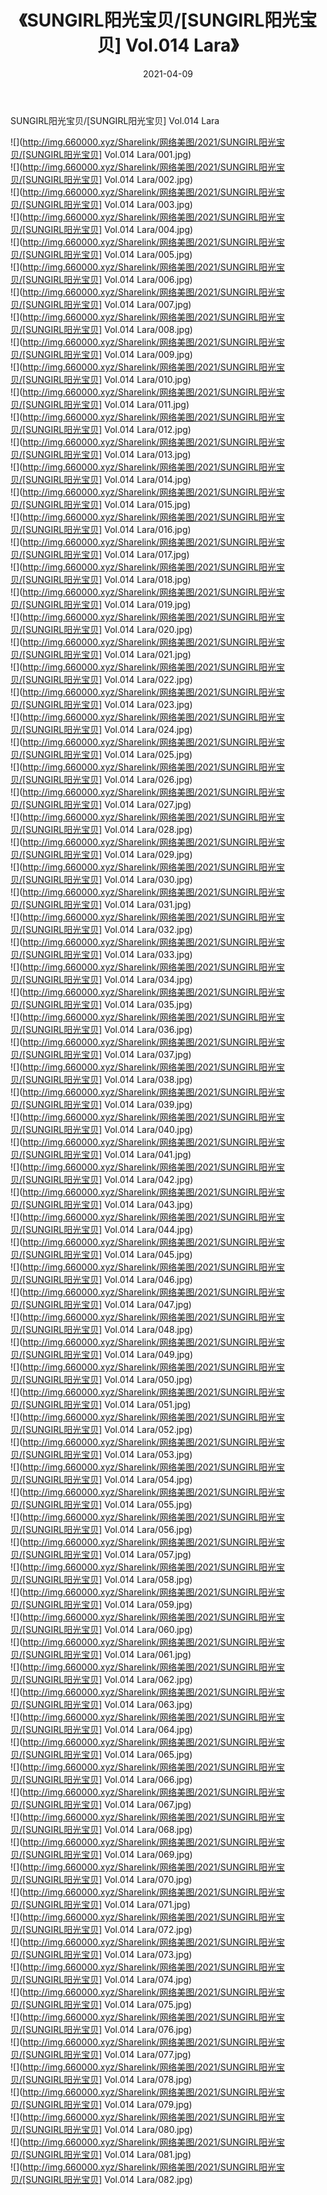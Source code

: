﻿---
layout: post
title:  《SUNGIRL阳光宝贝/[SUNGIRL阳光宝贝] Vol.014 Lara》
date:   2021-04-09
img: http://img.660000.xyz/Sharelink/网络美图/2021/SUNGIRL阳光宝贝/[SUNGIRL阳光宝贝] Vol.014 Lara/000.jpg
categories: [美女, 清纯, 唯美]
---

SUNGIRL阳光宝贝/[SUNGIRL阳光宝贝] Vol.014 Lara

 ![](http://img.660000.xyz/Sharelink/网络美图/2021/SUNGIRL阳光宝贝/[SUNGIRL阳光宝贝] Vol.014 Lara/001.jpg) <br>![](http://img.660000.xyz/Sharelink/网络美图/2021/SUNGIRL阳光宝贝/[SUNGIRL阳光宝贝] Vol.014 Lara/002.jpg) <br>![](http://img.660000.xyz/Sharelink/网络美图/2021/SUNGIRL阳光宝贝/[SUNGIRL阳光宝贝] Vol.014 Lara/003.jpg) <br>![](http://img.660000.xyz/Sharelink/网络美图/2021/SUNGIRL阳光宝贝/[SUNGIRL阳光宝贝] Vol.014 Lara/004.jpg) <br>![](http://img.660000.xyz/Sharelink/网络美图/2021/SUNGIRL阳光宝贝/[SUNGIRL阳光宝贝] Vol.014 Lara/005.jpg) <br>![](http://img.660000.xyz/Sharelink/网络美图/2021/SUNGIRL阳光宝贝/[SUNGIRL阳光宝贝] Vol.014 Lara/006.jpg) <br>![](http://img.660000.xyz/Sharelink/网络美图/2021/SUNGIRL阳光宝贝/[SUNGIRL阳光宝贝] Vol.014 Lara/007.jpg) <br>![](http://img.660000.xyz/Sharelink/网络美图/2021/SUNGIRL阳光宝贝/[SUNGIRL阳光宝贝] Vol.014 Lara/008.jpg) <br>![](http://img.660000.xyz/Sharelink/网络美图/2021/SUNGIRL阳光宝贝/[SUNGIRL阳光宝贝] Vol.014 Lara/009.jpg) <br>![](http://img.660000.xyz/Sharelink/网络美图/2021/SUNGIRL阳光宝贝/[SUNGIRL阳光宝贝] Vol.014 Lara/010.jpg) <br>![](http://img.660000.xyz/Sharelink/网络美图/2021/SUNGIRL阳光宝贝/[SUNGIRL阳光宝贝] Vol.014 Lara/011.jpg) <br>![](http://img.660000.xyz/Sharelink/网络美图/2021/SUNGIRL阳光宝贝/[SUNGIRL阳光宝贝] Vol.014 Lara/012.jpg) <br>![](http://img.660000.xyz/Sharelink/网络美图/2021/SUNGIRL阳光宝贝/[SUNGIRL阳光宝贝] Vol.014 Lara/013.jpg) <br>![](http://img.660000.xyz/Sharelink/网络美图/2021/SUNGIRL阳光宝贝/[SUNGIRL阳光宝贝] Vol.014 Lara/014.jpg) <br>![](http://img.660000.xyz/Sharelink/网络美图/2021/SUNGIRL阳光宝贝/[SUNGIRL阳光宝贝] Vol.014 Lara/015.jpg) <br>![](http://img.660000.xyz/Sharelink/网络美图/2021/SUNGIRL阳光宝贝/[SUNGIRL阳光宝贝] Vol.014 Lara/016.jpg) <br>![](http://img.660000.xyz/Sharelink/网络美图/2021/SUNGIRL阳光宝贝/[SUNGIRL阳光宝贝] Vol.014 Lara/017.jpg) <br>![](http://img.660000.xyz/Sharelink/网络美图/2021/SUNGIRL阳光宝贝/[SUNGIRL阳光宝贝] Vol.014 Lara/018.jpg) <br>![](http://img.660000.xyz/Sharelink/网络美图/2021/SUNGIRL阳光宝贝/[SUNGIRL阳光宝贝] Vol.014 Lara/019.jpg) <br>![](http://img.660000.xyz/Sharelink/网络美图/2021/SUNGIRL阳光宝贝/[SUNGIRL阳光宝贝] Vol.014 Lara/020.jpg) <br>![](http://img.660000.xyz/Sharelink/网络美图/2021/SUNGIRL阳光宝贝/[SUNGIRL阳光宝贝] Vol.014 Lara/021.jpg) <br>![](http://img.660000.xyz/Sharelink/网络美图/2021/SUNGIRL阳光宝贝/[SUNGIRL阳光宝贝] Vol.014 Lara/022.jpg) <br>![](http://img.660000.xyz/Sharelink/网络美图/2021/SUNGIRL阳光宝贝/[SUNGIRL阳光宝贝] Vol.014 Lara/023.jpg) <br>![](http://img.660000.xyz/Sharelink/网络美图/2021/SUNGIRL阳光宝贝/[SUNGIRL阳光宝贝] Vol.014 Lara/024.jpg) <br>![](http://img.660000.xyz/Sharelink/网络美图/2021/SUNGIRL阳光宝贝/[SUNGIRL阳光宝贝] Vol.014 Lara/025.jpg) <br>![](http://img.660000.xyz/Sharelink/网络美图/2021/SUNGIRL阳光宝贝/[SUNGIRL阳光宝贝] Vol.014 Lara/026.jpg) <br>![](http://img.660000.xyz/Sharelink/网络美图/2021/SUNGIRL阳光宝贝/[SUNGIRL阳光宝贝] Vol.014 Lara/027.jpg) <br>![](http://img.660000.xyz/Sharelink/网络美图/2021/SUNGIRL阳光宝贝/[SUNGIRL阳光宝贝] Vol.014 Lara/028.jpg) <br>![](http://img.660000.xyz/Sharelink/网络美图/2021/SUNGIRL阳光宝贝/[SUNGIRL阳光宝贝] Vol.014 Lara/029.jpg) <br>![](http://img.660000.xyz/Sharelink/网络美图/2021/SUNGIRL阳光宝贝/[SUNGIRL阳光宝贝] Vol.014 Lara/030.jpg) <br>![](http://img.660000.xyz/Sharelink/网络美图/2021/SUNGIRL阳光宝贝/[SUNGIRL阳光宝贝] Vol.014 Lara/031.jpg) <br>![](http://img.660000.xyz/Sharelink/网络美图/2021/SUNGIRL阳光宝贝/[SUNGIRL阳光宝贝] Vol.014 Lara/032.jpg) <br>![](http://img.660000.xyz/Sharelink/网络美图/2021/SUNGIRL阳光宝贝/[SUNGIRL阳光宝贝] Vol.014 Lara/033.jpg) <br>![](http://img.660000.xyz/Sharelink/网络美图/2021/SUNGIRL阳光宝贝/[SUNGIRL阳光宝贝] Vol.014 Lara/034.jpg) <br>![](http://img.660000.xyz/Sharelink/网络美图/2021/SUNGIRL阳光宝贝/[SUNGIRL阳光宝贝] Vol.014 Lara/035.jpg) <br>![](http://img.660000.xyz/Sharelink/网络美图/2021/SUNGIRL阳光宝贝/[SUNGIRL阳光宝贝] Vol.014 Lara/036.jpg) <br>![](http://img.660000.xyz/Sharelink/网络美图/2021/SUNGIRL阳光宝贝/[SUNGIRL阳光宝贝] Vol.014 Lara/037.jpg) <br>![](http://img.660000.xyz/Sharelink/网络美图/2021/SUNGIRL阳光宝贝/[SUNGIRL阳光宝贝] Vol.014 Lara/038.jpg) <br>![](http://img.660000.xyz/Sharelink/网络美图/2021/SUNGIRL阳光宝贝/[SUNGIRL阳光宝贝] Vol.014 Lara/039.jpg) <br>![](http://img.660000.xyz/Sharelink/网络美图/2021/SUNGIRL阳光宝贝/[SUNGIRL阳光宝贝] Vol.014 Lara/040.jpg) <br>![](http://img.660000.xyz/Sharelink/网络美图/2021/SUNGIRL阳光宝贝/[SUNGIRL阳光宝贝] Vol.014 Lara/041.jpg) <br>![](http://img.660000.xyz/Sharelink/网络美图/2021/SUNGIRL阳光宝贝/[SUNGIRL阳光宝贝] Vol.014 Lara/042.jpg) <br>![](http://img.660000.xyz/Sharelink/网络美图/2021/SUNGIRL阳光宝贝/[SUNGIRL阳光宝贝] Vol.014 Lara/043.jpg) <br>![](http://img.660000.xyz/Sharelink/网络美图/2021/SUNGIRL阳光宝贝/[SUNGIRL阳光宝贝] Vol.014 Lara/044.jpg) <br>![](http://img.660000.xyz/Sharelink/网络美图/2021/SUNGIRL阳光宝贝/[SUNGIRL阳光宝贝] Vol.014 Lara/045.jpg) <br>![](http://img.660000.xyz/Sharelink/网络美图/2021/SUNGIRL阳光宝贝/[SUNGIRL阳光宝贝] Vol.014 Lara/046.jpg) <br>![](http://img.660000.xyz/Sharelink/网络美图/2021/SUNGIRL阳光宝贝/[SUNGIRL阳光宝贝] Vol.014 Lara/047.jpg) <br>![](http://img.660000.xyz/Sharelink/网络美图/2021/SUNGIRL阳光宝贝/[SUNGIRL阳光宝贝] Vol.014 Lara/048.jpg) <br>![](http://img.660000.xyz/Sharelink/网络美图/2021/SUNGIRL阳光宝贝/[SUNGIRL阳光宝贝] Vol.014 Lara/049.jpg) <br>![](http://img.660000.xyz/Sharelink/网络美图/2021/SUNGIRL阳光宝贝/[SUNGIRL阳光宝贝] Vol.014 Lara/050.jpg) <br>![](http://img.660000.xyz/Sharelink/网络美图/2021/SUNGIRL阳光宝贝/[SUNGIRL阳光宝贝] Vol.014 Lara/051.jpg) <br>![](http://img.660000.xyz/Sharelink/网络美图/2021/SUNGIRL阳光宝贝/[SUNGIRL阳光宝贝] Vol.014 Lara/052.jpg) <br>![](http://img.660000.xyz/Sharelink/网络美图/2021/SUNGIRL阳光宝贝/[SUNGIRL阳光宝贝] Vol.014 Lara/053.jpg) <br>![](http://img.660000.xyz/Sharelink/网络美图/2021/SUNGIRL阳光宝贝/[SUNGIRL阳光宝贝] Vol.014 Lara/054.jpg) <br>![](http://img.660000.xyz/Sharelink/网络美图/2021/SUNGIRL阳光宝贝/[SUNGIRL阳光宝贝] Vol.014 Lara/055.jpg) <br>![](http://img.660000.xyz/Sharelink/网络美图/2021/SUNGIRL阳光宝贝/[SUNGIRL阳光宝贝] Vol.014 Lara/056.jpg) <br>![](http://img.660000.xyz/Sharelink/网络美图/2021/SUNGIRL阳光宝贝/[SUNGIRL阳光宝贝] Vol.014 Lara/057.jpg) <br>![](http://img.660000.xyz/Sharelink/网络美图/2021/SUNGIRL阳光宝贝/[SUNGIRL阳光宝贝] Vol.014 Lara/058.jpg) <br>![](http://img.660000.xyz/Sharelink/网络美图/2021/SUNGIRL阳光宝贝/[SUNGIRL阳光宝贝] Vol.014 Lara/059.jpg) <br>![](http://img.660000.xyz/Sharelink/网络美图/2021/SUNGIRL阳光宝贝/[SUNGIRL阳光宝贝] Vol.014 Lara/060.jpg) <br>![](http://img.660000.xyz/Sharelink/网络美图/2021/SUNGIRL阳光宝贝/[SUNGIRL阳光宝贝] Vol.014 Lara/061.jpg) <br>![](http://img.660000.xyz/Sharelink/网络美图/2021/SUNGIRL阳光宝贝/[SUNGIRL阳光宝贝] Vol.014 Lara/062.jpg) <br>![](http://img.660000.xyz/Sharelink/网络美图/2021/SUNGIRL阳光宝贝/[SUNGIRL阳光宝贝] Vol.014 Lara/063.jpg) <br>![](http://img.660000.xyz/Sharelink/网络美图/2021/SUNGIRL阳光宝贝/[SUNGIRL阳光宝贝] Vol.014 Lara/064.jpg) <br>![](http://img.660000.xyz/Sharelink/网络美图/2021/SUNGIRL阳光宝贝/[SUNGIRL阳光宝贝] Vol.014 Lara/065.jpg) <br>![](http://img.660000.xyz/Sharelink/网络美图/2021/SUNGIRL阳光宝贝/[SUNGIRL阳光宝贝] Vol.014 Lara/066.jpg) <br>![](http://img.660000.xyz/Sharelink/网络美图/2021/SUNGIRL阳光宝贝/[SUNGIRL阳光宝贝] Vol.014 Lara/067.jpg) <br>![](http://img.660000.xyz/Sharelink/网络美图/2021/SUNGIRL阳光宝贝/[SUNGIRL阳光宝贝] Vol.014 Lara/068.jpg) <br>![](http://img.660000.xyz/Sharelink/网络美图/2021/SUNGIRL阳光宝贝/[SUNGIRL阳光宝贝] Vol.014 Lara/069.jpg) <br>![](http://img.660000.xyz/Sharelink/网络美图/2021/SUNGIRL阳光宝贝/[SUNGIRL阳光宝贝] Vol.014 Lara/070.jpg) <br>![](http://img.660000.xyz/Sharelink/网络美图/2021/SUNGIRL阳光宝贝/[SUNGIRL阳光宝贝] Vol.014 Lara/071.jpg) <br>![](http://img.660000.xyz/Sharelink/网络美图/2021/SUNGIRL阳光宝贝/[SUNGIRL阳光宝贝] Vol.014 Lara/072.jpg) <br>![](http://img.660000.xyz/Sharelink/网络美图/2021/SUNGIRL阳光宝贝/[SUNGIRL阳光宝贝] Vol.014 Lara/073.jpg) <br>![](http://img.660000.xyz/Sharelink/网络美图/2021/SUNGIRL阳光宝贝/[SUNGIRL阳光宝贝] Vol.014 Lara/074.jpg) <br>![](http://img.660000.xyz/Sharelink/网络美图/2021/SUNGIRL阳光宝贝/[SUNGIRL阳光宝贝] Vol.014 Lara/075.jpg) <br>![](http://img.660000.xyz/Sharelink/网络美图/2021/SUNGIRL阳光宝贝/[SUNGIRL阳光宝贝] Vol.014 Lara/076.jpg) <br>![](http://img.660000.xyz/Sharelink/网络美图/2021/SUNGIRL阳光宝贝/[SUNGIRL阳光宝贝] Vol.014 Lara/077.jpg) <br>![](http://img.660000.xyz/Sharelink/网络美图/2021/SUNGIRL阳光宝贝/[SUNGIRL阳光宝贝] Vol.014 Lara/078.jpg) <br>![](http://img.660000.xyz/Sharelink/网络美图/2021/SUNGIRL阳光宝贝/[SUNGIRL阳光宝贝] Vol.014 Lara/079.jpg) <br>![](http://img.660000.xyz/Sharelink/网络美图/2021/SUNGIRL阳光宝贝/[SUNGIRL阳光宝贝] Vol.014 Lara/080.jpg) <br>![](http://img.660000.xyz/Sharelink/网络美图/2021/SUNGIRL阳光宝贝/[SUNGIRL阳光宝贝] Vol.014 Lara/081.jpg) <br>![](http://img.660000.xyz/Sharelink/网络美图/2021/SUNGIRL阳光宝贝/[SUNGIRL阳光宝贝] Vol.014 Lara/082.jpg) <br>